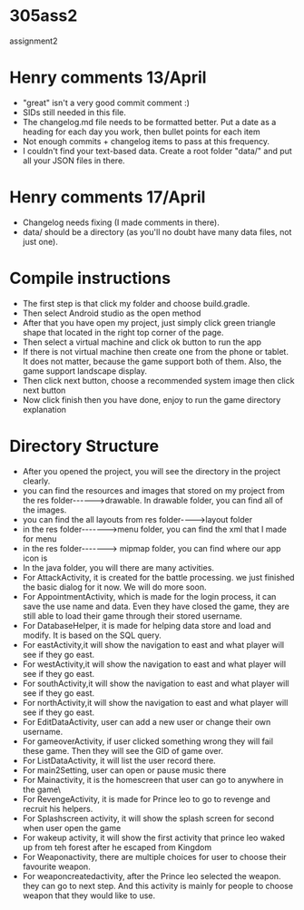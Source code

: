 # 305ass2
assignment2


# Henry comments 13/April
- "great" isn't a very good commit comment :)
- SIDs still needed in this file.
- The changelog.md file needs to be formatted better. Put a date as a heading for each day you work, then bullet points for each item
- Not enough commits + changelog items to pass at this frequency.
- I couldn't find your text-based data. Create a root folder "data/" and put all your JSON files in there.

# Henry comments 17/April
- Changelog needs fixing (I made comments in there).
- data/ should be a directory (as you'll no doubt have many data files, not just one).




# Compile instructions

* The first step is that click my folder and choose build.gradle.
* Then select Android studio as the open method
* After that you have open my project, just simply click green triangle shape that located in the right top corner of the page.
* Then select a virtual machine and click ok button to run the app
* If there is not virtual machine then create one from the phone or tablet. It does not matter, because the game support both of them. Also, the game support landscape display.
* Then click next button, choose a recommended system image then click next button
*  Now click finish then you have done, enjoy to run the game 
directory explanation

# Directory Structure
- After you opened the project, you will see the directory in the project clearly.
- you can find the resources and images that stored on my project from the res folder------>drawable. In drawable folder, you can find all of the images.
- you can find the all layouts from res folder---->layout folder
- in the res folder------->menu folder, you can find the xml that I made for menu
- in the res folder-------> mipmap folder, you can find where our app icon is
- In the java folder, you will there are many activities.
- For AttackActivity, it is created for the battle processing. we just finished the basic dialog for it now. We will do more soon.
- For AppointmentActivity, which is made for the login process, it can save the use name and data. Even they have closed the game, they are still able to load their game through their stored username.
- For DatabaseHelper, it is made for helping data store and load and modify. It is based on the SQL query.
- For eastActivity,it will show the navigation to east and what player will see if they go east.
- For westActivity,it will show the navigation to east and what player will see if they go east.
- For southActivity,it will show the navigation to east and what player will see if they go east.
- For northActivity,it will show the navigation to east and what player will see if they go east.
- For EditDataActivity, user can add a new user or change their own username.
- For gameoverActivity, if user clicked something wrong they will fail these game. Then they will see the GID of game over.
- For ListDataActivity, it will list the user record there.
- For main2Setting, user can open or pause music there 
- For Mainactivity, it is the homescreen that user can go to anywhere in the game\
- For RevengeActivity, it is made for Prince leo to go to revenge and recruit his helpers.
- For Splashscreen activity, it will show the splash screen for second when user open the game
- For wakeup activity, it will show the first activity that prince leo waked up from teh forest after he escaped from Kingdom
- For Weaponactivity, there are multiple choices for user to choose their favourite weapon.
- For weaponcreatedactivity, after the Prince leo selected the weapon. they can go to next step. And this activity is mainly for people to choose weapon that they would like to use.


